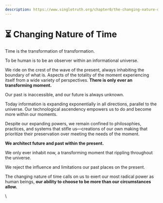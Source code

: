 ```yaml
---
description: https://www.singletruth.org/chapter0/the-changing-nature-of-time
---
```


# ⏳ Changing Nature of Time

Time is the transformation of transformation.&#x20;

To be human is to be an observer within an informational universe.&#x20;

We ride on the crest of the wave of the present, always inhabiting the boundary of what is. Aspects of the totality of the moment experiencing itself from a wide variety of perspectives. **There is only ever an transforming moment.**  &#x20;

Our past is inaccessible, and our future is always unknown.

Today information is expanding exponentially in all directions, parallel to the universe. Our technological ascendency empowers us to do and become more within our moments.&#x20;

Despite our expanding powers, we remain confined to philosophies, practices, and systems that stifle us—creations of our own making that prioritize their preservation over meeting the needs of the moment.

**We architect future and past within the present.**&#x20;

We only ever inhabit now, a transforming moment that rippling throughout the universe.&#x20;

We reject the influence and limitations our past places on the present.&#x20;

The changing nature of time calls on us to exert our most radical power as human beings, **our ability to choose to be more than our circumstances allow.**

\
